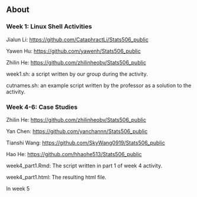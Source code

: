 ## About
### Week 1: Linux Shell Activities
Jialun Li: https://github.com/CataphractLi/Stats506_public

Yawen Hu: https://github.com/yawenh/Stats506_public

Zhilin He: https://github.com/zhilinheobv/Stats506_public

week1.sh: a script written by our group during the activity.

cutnames.sh: an example script written by the professor as a solution to the activity.

### Week 4-6: Case Studies

Zhilin He: https://github.com/zhilinheobv/Stats506_public

Yan Chen: https://github.com/yanchannn/Stats506_public

Tianshi Wang: https://github.com/SkyWang0919/Stats506_public

Hao He: https://github.com/hhaohe513/Stats506_public

week4_part1.Rmd: The script written in part 1 of week 4 activity.

week4_part1.html: The resulting html file.

In week 5